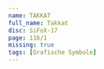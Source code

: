 ```yaml
---
name: TAKKAT
full_name: Takkat
disc: SiFoX-17
page: 116/1
missing: true
tags: [Grafische Symbole]
---
```

